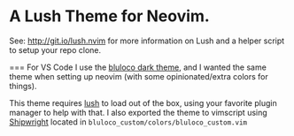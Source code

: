 A Lush Theme for Neovim.
===

See: http://git.io/lush.nvim for more information on Lush and a helper script
to setup your repo clone.


===
For VS Code I use the [bluloco dark theme](https://github.com/uloco/theme-bluloco-dark/), and I wanted the same theme when setting up neovim (with some opinionated/extra colors for things).


This theme requires [lush](https://github.com/rktjmp/lush.nvim/) to load out of the box, using your favorite plugin manager to help with that.
I also exported the theme to vimscript using [Shipwright](https://github.com/rktjmp/shipwright.nvim/) located in `bluloco_custom/colors/bluloco_custom.vim`
